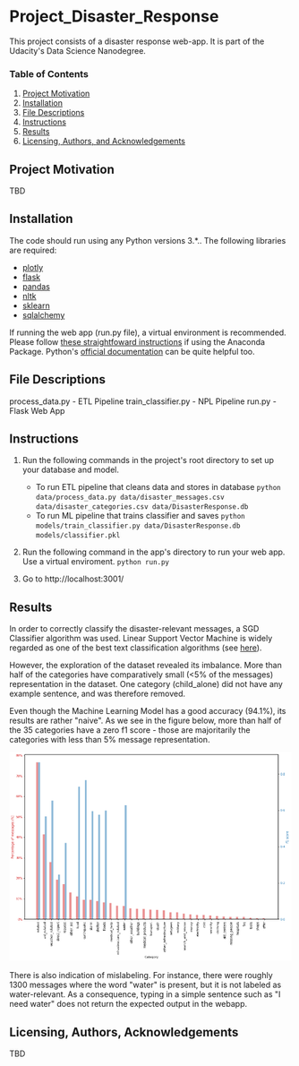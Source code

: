 # Project_Disaster_Response
This project consists of a disaster response web-app. It is part of the Udacity's Data Science Nanodegree. 

### Table of Contents

1. [Project Motivation](#motivation)
2. [Installation](#installation)
3. [File Descriptions](#files)
4. [Instructions](#instructions)
5. [Results](#results)
6. [Licensing, Authors, and Acknowledgements](#licensing)

## Project Motivation<a name="motivation"></a>

TBD

## Installation <a name="installation"></a>

The code should run using any Python versions 3.*.. The following libraries are required:
* [plotly](https://plotly.com/)
* [flask](https://flask.palletsprojects.com/en/1.1.x/)
* [pandas](https://pandas.pydata.org/)
* [nltk](nltk.org)
* [sklearn](https://scikit-learn.org/stable/)
* [sqlalchemy](https://www.sqlalchemy.org/)

If running the web app (run.py file), a virtual environment is recommended. Please follow [these straightfoward instructions](https://pythonforundergradengineers.com/new-virtual-environment-with-conda.html) if using the Anaconda Package. Python's [official documentation](https://docs.python.org/3/tutorial/venv.html) can be quite helpful too.


## File Descriptions <a name="files"></a>

process_data.py - ETL Pipeline
train_classifier.py - NPL Pipeline
run.py - Flask Web App

## Instructions <a name="instructions"></a>
1. Run the following commands in the project's root directory to set up your database and model.

    - To run ETL pipeline that cleans data and stores in database
        `python data/process_data.py data/disaster_messages.csv data/disaster_categories.csv data/DisasterResponse.db`
    - To run ML pipeline that trains classifier and saves
        `python models/train_classifier.py data/DisasterResponse.db models/classifier.pkl`

2. Run the following command in the app's directory to run your web app. Use a virtual enviroment.
    `python run.py`

3. Go to http://localhost:3001/ 

## Results<a name="results"></a>

In order to correctly classify the disaster-relevant messages, a SGD Classifier algorithm was used. Linear Support Vector Machine is widely regarded as one of the best text classification algorithms (see [here](https://towardsdatascience.com/multi-class-text-classification-model-comparison-and-selection-5eb0661975689)).

However, the exploration of the dataset revealed its imbalance. More than half of the categories have comparatively small (<5% of the messages) representation in the dataset. One category (child_alone) did not have any example sentence, and was therefore removed.

Even though the Machine Learning Model has a good accuracy (94.1%), its results are rather "naive". As we see in the figure below, more than half of the 35 categories have a zero f1 score - those are majoritarily the categories with less than 5% message representation.

![f1score](f1score.png)

There is also indication of mislabeling. For instance, there were roughly 1300 messages where the word "water" is present, but it is not labeled as water-relevant. As a consequence, typing in a simple sentence such as "I need water" does not return the expected output in the webapp.

## Licensing, Authors, Acknowledgements<a name="licensing"></a>

TBD

